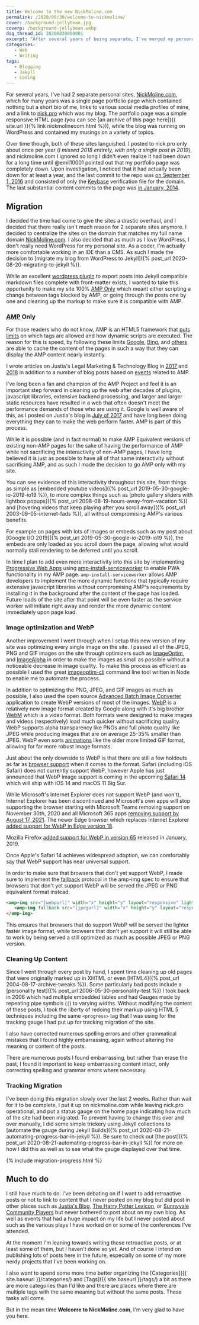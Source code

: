 ```yaml
---
title: Welcome to the new NickMoline.com
permalink: /2020/08/30/welcome-to-nickmoline/
cover: /background-jellybean.jpg
coverp: /background-jellybean.webp
dsq_thread_id: 20200830000001
excerpt: "After several years of being separate, I've merged my personal sites of NickMoline.com and Nick.pro into a single site, and given it a pretty substantial overhaul at the same time."
categories:
   - Web
   - Writing
tags:
   - Blogging
   - Jekyll
   - Coding
---
```

For several years, I've had 2 separate personal sites, [NickMoline.com](https://www.nickmoline.com), which for many years was a single page portfolio page which contained nothing but a short bio of me, links to various social media profiles of mine, and a link to [nick.pro](https://www.nick.pro) which was my blog.  The portfolio page was a simple responsive HTML page (you can see [an archive of this page here]({{ site.url }}{% link nickmolinecom.html %})), while the blog was running on WordPress and contained my musings on a variety of topics.

Over time though, both of these sites languished.  I posted to nick.pro only about once per year (_I missed 2018 entirely, with only a single post in 2019_), and nickmoline.com I ignored so long I didn't even realize it had been down for a long time until @emil10001 pointed out that my portfolio page was completely down.  Upon investigation, I noticed that it had actually been down for at least a year, and the last commit to the repo was [on September 1, 2016](https://github.com/nickmoline/nickmoline.github.io/commit/c0234b8c9205ada794d70e1a043a40cb16644533) and consisted of only the [Keybase](https://keybase.io/nickmoline) verification file for the domain.  The last substantial content commits to the page was [in January, 2014](https://github.com/nickmoline/nickmoline.github.io/commit/ef5ad46df31bece8aad76f6bbae4e890cdb86d64).

## Migration

I decided the time had come to give the sites a drastic overhaul, and I decided that there really isn't much reason for 2 separate sites anymore.  I decided to centralize the sites on the domain that matches my full name domain [NickMoline.com](https://www.nickmoline.com/).  I also decided that as much as I love WordPress, I don't really need WordPress for my personal site.  As a coder, I'm actually more comfortable working in an IDE than a CMS.  As such I made the decision to [migrate my blog from WordPress to Jekyll]({% post_url 2020-08-20-migrating-to-jekyll %}).

While an excellent [wordpress plugin](https://wordpress.org/plugins/jekyll-exporter/) to export posts into Jekyll compatible markdown files complete with front-matter exists, I wanted to take this opportunity to make my site 100% [AMP Only](https://amp.dev/) which meant either scripting a change between tags blocked by AMP, or going through the posts one by one and cleaning up the markup to make sure it is compatible with AMP.

### <abbr title="Accelerated Mobile Pages">AMP</abbr> Only

For those readers who do not know, AMP is an HTML5 framework that [puts limits](https://amp.dev/about/how-amp-works/) on which tags are allowed and how dynamic scripts are executed.  The reason for this is speed, by following these limits [Google](https://developers.google.com/amp), [Bing](https://blogs.bing.com/Webmaster-Blog/September-2018/Introducing-Bing-AMP-viewer-and-Bing-AMP-cache), and [others](https://blog.cloudflare.com/accelerated-mobile/) are able to cache the content of the pages in such a way that they can display the AMP content nearly instantly.

I wrote articles on Justia's Legal Marketing & Technology Blog in [2017](https://onward.justia.com/2017/02/02/amp-your-law-firm-mobile-site/) and [2018](https://onward.justia.com/2018/02/09/amp-update-get-even-amped-2018/) in addition to a number of blog posts based on [events](https://onward.justia.com/tag/amp-project/) related to AMP.

I've long been a fan and champion of the AMP Project and feel it is an important step forward in cleaning up the web after decades of plugins, javascript libraries, extensive backend processing, and larger and larger static resources have resulted in a web that often doesn't meet the performance demands of those who are using it. Google is well aware of this, as I posted on Justia's blog in [July of 2017](https://onward.justia.com/2017/07/05/page-speed-tips-and-tools/) and have long been doing everything they can to make the web perform faster.  AMP is part of this process.

While it is possible (and in fact normal) to make AMP Equivalent versions of existing non-AMP pages for the sake of having the performance of AMP while not sacrificing the interactivity of non-AMP pages, I have long believed it is just as possible to have all of that same interactivity without sacrificing AMP, and as such I made the decision to go AMP only with my site.

You can see evidence of this interactivity throughout this site, from things as simple as [embedded youtube videos]({% post_url 2019-05-30-google-io-2019-io19 %}), to more complex things such as [photo gallery sliders with lightbox popups]({% post_url 2008-08-19-hours-away-from-vacation %}) and [hovering videos that keep playing after you scroll away]({% post_url 2003-09-05-internet-fads %}), all without compromising AMP's various benefits.

For example on pages with lots of images or embeds such as my post about [Google I/O 2019]({% post_url 2019-05-30-google-io-2019-io19 %}), the embeds are only loaded as you scroll down the page, allowing what would normally stall rendering to be deferred until you scroll.

In time I plan to add even more interactivity into this site by implementing [Progressive Web Apps](https://web.dev/progressive-web-apps/) using [amp-install-serviceworker](https://amp.dev/documentation/components/amp-install-serviceworker/) to enable PWA functionality in my AMP page.  `amp-install-serviceworker` allows AMP developers to implement the more dynamic functions that typically require extensive javascript libraries without compromising AMP's requirements by installing it in the background after the content of the page has loaded.  Future loads of the site after that point will be even faster as the service worker will initiate right away and render the more dynamic content immediately upon page load.

### Image optimization and WebP
Another improvement I went through when I setup this new version of my site was optimizing every single image on the site.  I passed all of the JPEG, PNG and GIF images on the site through optimizers such as [ImageOptim](http://imageoptim.com/), and [ImageAlpha](http://pngmini.com/) in order to make the images as small as possible without a noticeable decrease in image quality.  To make this process as efficient as possible I used the great [imageoptim-cli](https://www.npmjs.com/package/imageoptim-cli) command line tool written in Node to enable me to automate the process.

In addition to optimizing the PNG, JPEG, and GIF images as much as possible, I also used the open source [Advanced Batch Image Converter](http://abic.sourceforge.net/) application to create WebP versions of most of the images.  [WebP](https://developers.google.com/speed/webp) is a relatively new image format created by Google along with it's big brother [WebM](https://www.webmproject.org/) which is a video format.  Both formats were designed to make images and videos (respectively) load much quicker without sacrificing quality.  WebP supports alpha transparency like PNGs and full photo quality like JPEG while producing images that are on average 25-35% smaller than JPEG.  WebP even sorts [animations](https://developers.google.com/speed/webp/faq#why_should_i_use_animated_webp) like the older more limited GIF format, allowing for far more robust image formats.

Just about the only downside to WebP is that there are still a few holdouts as far as [browser support](https://caniuse.com/#feat=webp) when it comes to the format.  Safari (including iOS Safari) does not currently support WebP, however Apple has just announced that WebP image support is coming in the upcoming [Safari 14](https://www.macrumors.com/2020/06/22/webp-safari-14/) which will ship with iOS 14 and macOS 11 Big Sur.

While Microsoft's Internet Explorer does not support WebP (and won't), Internet Explorer has been discontinued and  Microsoft's own apps will stop supporting the browser starting with Microsoft Teams removing support on November 30th, 2020 and all Microsoft 365 apps [removing support by August 17, 2021](https://techcommunity.microsoft.com/t5/microsoft-365-blog/microsoft-365-apps-say-farewell-to-internet-explorer-11-and/ba-p/1591666).  The newer Edge browser which replaces Internet Explorer [added support for WebP in Edge version 18](https://blogs.windows.com/msedgedev/2018/10/04/edgehtml-18-october-2018-update/).

Mozilla Firefox [added support for WebP in version 65](https://hacks.mozilla.org/2019/01/firefox-65-webp-flexbox-inspector-new-tooling/#:~:text=Media%3A%20Support%20for%20WebP%20and,with%20the%20same%20image%20quality.) released in January, 2019.

Once Apple's Safari 14 achieves widespread adoption, we can comfortably say that WebP support has near universal support.

In order to make sure that browsers that don't yet support WebP, I made sure to implement the [fallback](https://amp.dev/documentation/guides-and-tutorials/develop/style_and_layout/placeholders/) protocol in the amp-img spec to ensure that browsers that don't yet support WebP will be served the JPEG or PNG equivalent format instead.

```html
<amp-img src="[webpurl]" width="x" height="y" layout="responsive" lightbox>
   <amp-img fallback src="[jpegurl]" width="x" height="y" layout="responsive" lightbox></amp-img>
</amp-img>
```

This ensures that browsers that do support WebP will be served the lighter faster image format, while browsers that don't yet support it will still be able to work by being served a still optimized as much as possible JPEG or PNG version.

### Cleaning Up Content
Since I went through every post by hand, I spent time cleaning up old pages that were originally marked up in XHTML or even [HTML4]({% post_url 2004-08-17-archive-tweaks %}).  Some particularly bad posts include a [personality test]({% post_url 2006-05-30-personality-test %}) I took back in 2006 which had multiple embedded tables and had Gauges made by repeating pipe symbols (`|`) to varying widths.  Without modifying the content of these posts, I took the liberty of redoing their markup using HTML 5 techniques including the same `<progress>` tag that I was using for the tracking gauge I had put up for tracking migration of the site.

I also have corrected numerous spelling errors and other grammatical mistakes that I found highly embarrassing, again without altering the meaning or content of the posts.

There are numerous posts I found embarrassing, but rather than erase the past, I found it important to keep embarrassing content intact, only correcting spelling and grammar errors where necessary.

### Tracking Migration
I've been doing this migration slowly over the last 2 weeks.  Rather than wait for it to be complete, I put it up on nickmoline.com while leaving nick.pro operational, and put a status gauge on the home page indicating how much of the site had been migrated.  To prevent having to change this over and over manually, I did some simple trickery using Jekyll collections to [automate the gauge during Jekyll Builds]({% post_url 2020-08-21-automating-progress-bar-in-jekyll %}).  Be sure to check out [the post]({% post_url 2020-08-21-automating-progress-bar-in-jekyll %}) for more on how I did this as well as to see what the gauge displayed over that time.

{% include migration-progress.html %}

## Much to do
I still have much to do.  I've been debating on if I want to add retroactive posts or not to link to content that I never posted on my blog but did post in other places such as [Justia's Blog](https://onward.justia.com/author/nickmoline/), [The Harry Potter Lexicon](https://www.hp-lexicon.org/author/nickmoline/), or [Sunnyvale Community Players](https://sunnyvaleplayers.org/author/nickmoline/) but never bothered to post about on my own blog.  As well as events that had a huge impact on my life but I never posted about such as the various plays I have worked on or some of the conferences I've attended.

At the moment I'm leaning towards writing those retroactive posts, or at least some of them, but I haven't done so yet.  And of course I intend on publishing lots of posts here in the future, especially on some of my more nerdy projects that I've been working on.

I also want to spend some more time better organizing the [Categories]({{ site.baseurl }}/categories/) and [Tags]({{ site.baseurl }}/tags/) a bit as there are more categories than I'd like and there are places where there are multiple tags with the same meaning but without the same posts.  These tasks will come.

But in the mean time **Welcome to NickMoline.com**, I'm very glad to have you here.

